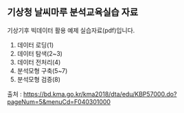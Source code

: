 ## 기상청 날씨마루 분석교육실습 자료
기상기후 빅데이터 활용 예제 실습자료(pdf)입니다.

  1. 데이터 로딩(1)
  2. 데이터 탐색(2~3)
  3. 데이터 전처리(4)
  4. 분석모형 구축(5~7)
  5. 분석모형 검증(8)


출처 : https://bd.kma.go.kr/kma2018/dta/edu/KBP57000.do?pageNum=5&menuCd=F040301000
